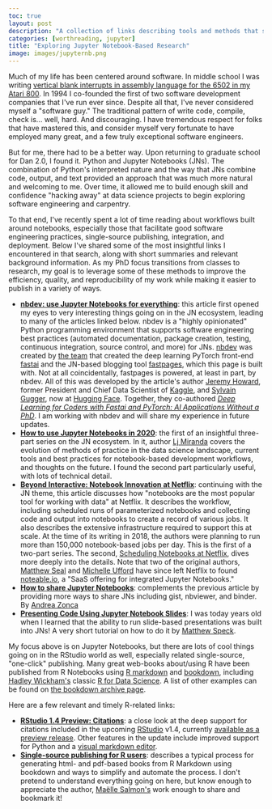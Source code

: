 ```yaml
---
toc: true
layout: post
description: "A collection of links describing tools and methods that support nb-based research and publishing workflows with good software engineering practices."
categories: [worthreading, jupyter]
title: "Exploring Jupyter Notebook-Based Research"
image: images/jupyternb.png
---
```


Much of my life has been centered around software. In middle school I was writing [vertical blank interrupts in assembly language for the 6502 in my Atari 800](https://playermissile.com/dli_tutorial/). In 1994 I co-founded the first of two software development companies that I've run ever since. Despite all that, I've never considered myself a "software guy." The traditional pattern of write code, compile, check is... well, hard. And discouraging. I have tremendous respect for folks that have mastered this, and consider myself very fortunate to have employed many great, and a few truly exceptional software engineers.

But for me, there had to be a better way. Upon returning to graduate school for Dan 2.0, I found it. Python and Jupyter Notebooks (JNs). The combination of Python's interpreted nature and the way that JNs combine code, output, and text provided an approach that was much more natural and welcoming to me. Over time, it allowed me to build enough skill and confidence "hacking away" at data science projects to begin exploring software engineering and carpentry.

To that end, I've recently spent a lot of time reading about workflows built around notebooks, especially those that facilitate good software engineering practices, single-source publishing, integration, and deployment. Below I've shared some of the most insightful links I encountered in that search, along with short summaries and relevant background information. As my PhD focus transitions from classes to research, my goal is to leverage some of these methods to improve the efficiency, quality, and reproducibility of my work while making it easier to publish in a variety of ways.

- [**nbdev: use Jupyter Notebooks for everything**](https://www.fast.ai/2019/12/02/nbdev/): this article first opened my eyes to very interesting things going on in the JN ecosystem, leading to many of the articles linked below. nbdev is a "highly opinionated" Python programming environment that supports software engineering best practices (automated documentation, package creation, testing, continuous integration, source control, and more) for JNs. [nbdev](https://nbdev.fast.ai) was created by [the team](https://www.fast.ai/about/) that created the deep learning PyTorch front-end [fastai](https://docs.fast.ai) and the JN-based blogging tool [fastpages](https://github.com/fastai/fastpages), which this page is built with. Not at all coincidentally, fastpages is powered, at least in part, by nbdev. All of this was developed by the article's author [Jeremy Howard](https://twitter.com/jeremyphoward), former President and Chief Data Scientist of [Kaggle](https://www.kaggle.com), and [Sylvain Gugger](https://twitter.com/GuggerSylvain), now at [Hugging Face](https://huggingface.co). Together, they co-authored [_Deep Learning for Coders with Fastai and PyTorch: AI Applications Without a PhD_](https://amzn.to/3p3MpIJ). I am working with nbdev and will share my experience in future updates.
- [**How to use Jupyter Notebooks in 2020**](https://ljvmiranda921.github.io/notebook/2020/03/06/jupyter-notebooks-in-2020/): the first of an insightful three-part series on the JN ecosystem. In it, author [Lj Miranda](https://twitter.com/ljvmiranda921) covers the evolution of methods of practice in the data science landscape, current tools and best practices for notebook-based development workflows, and thoughts on the future. I found the second part particularly useful, with lots of technical detail.
- [**Beyond Interactive: Notebook Innovation at Netflix**](https://netflixtechblog.com/notebook-innovation-591ee3221233): continuing with the JN theme, this article discusses how "notebooks are the most popular tool for working with data" at Netflix. It describes the workflow, including scheduled runs of parameterized notebooks and collecting code and output into notebooks to create a record of various jobs. It also describes the extensive infrastructure required to support this at scale. At the time of its writing in 2018, the authors were planning to run more than 150,000 notebook-based jobs per day. This is the first of a two-part series. The second, [Scheduling Notebooks at Netflix](https://netflixtechblog.com/scheduling-notebooks-348e6c14cfd6), dives more deeply into the details. Note that two of the original authors, [Matthew Seal](https://twitter.com/codeseal) and [Michelle Ufford](https://twitter.com/MichelleUfford) have since left Netflix to found [noteable.io](https://noteable.io), a "SaaS offering for integrated Jupyter Notebooks."
- [**How to share Jupyter Notebooks**](https://zonca.dev/2020/09/how-to-share-jupyter-notebooks.html): complements the previous article by providing more ways to share JNs including gist, nbviewer, and binder. By [Andrea Zonca](https://twitter.com/andreazonca)
- [**Presenting Code Using Jupyter Notebook Slides**](https://medium.com/@mjspeck/presenting-code-using-jupyter-notebook-slides-a8a3c3b59d67): I was today years old when I learned that the ability to run slide-based presentations was built into JNs! A very short tutorial on how to do it by [Matthew Speck](https://twitter.com/mjspeck).

My focus above is on Jupyter Notebooks, but there are lots of cool things going on in the RStudio world as well, especially related single-source, "one-click" publishing. Many great web-books about/using R have been published from R Notebooks using [R markdown](https://rmarkdown.rstudio.com) and [bookdown](https://bookdown.org), including [Hadley Wickham's](https://twitter.com/hadleywickham) classic [R for Data Science](https://amzn.to/2IHlRgd). A list of other examples can be found on [the bookdown archive page](https://bookdown.org/home/archive/).

Here are a few relevant and timely R-related links:

- [**RStudio 1.4 Preview: Citations**](https://blog.rstudio.com/2020/11/09/rstudio-1-4-preview-citations/): a close look at the deep support for citations included in the upcoming [RStudio](https://twitter.com/rstudio) v1.4, currently [available as a preview release](https://www.rstudio.com/products/rstudio/download/preview/). Other features in the update include improved support for Python and a [visual markdown editor](https://www.rstudio.com/products/rstudio/download/preview/).
- [**Single-source publishing for R users**](https://masalmon.eu/2020/11/06/single-source-publishing-r/): describes a typical process for generating html- and pdf-based books from R Markdown using bookdown and ways to simplify and automate the process. I don't pretend to understand everything going on here, but know enough to appreciate the author, [Maëlle Salmon's](https://twitter.com/ma_salmon) work enough to share and bookmark it!
